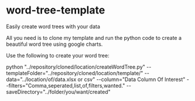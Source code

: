 # word-tree-template
 Easily create word trees with your data

All you need is to clone my template and run the python code to create a beautiful word tree using google charts.

Use the following to create your word tree:

python "../repository/cloned/location/createWordTree.py" --templateFolder="../repository/cloned/location/template/" --data="../location/of/data.xlsx or csv" --column="Data Column Of Interest" --filters="Comma,seperated,list,of,filters,wanted." --saveDirectory="../folder/you/want/created"
